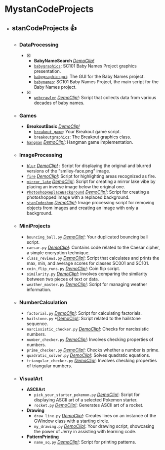 # MystanCodeProjects
- ## **stanCodeProjects** :+1:
  - ### **DataProcessing**
    - [X] - **BabyNameSearch** *[DemoClip!](https://drive.google.com/file/d/13IoZBZQVwzCARvEiGVnebU2oOxf0EXyU/view?usp=drive_link)*
      - [`babygraphics`](https://github.com/Pawelsung/MystanCodeProjects/blob/main/stanCode_Projects/DataProcessing/BabyNameSearch/babygraphics.py): SC101 Baby Names Project graphics presentation.
      - [`babygraphicsgui`](https://github.com/Pawelsung/MystanCodeProjects/blob/main/stanCode_Projects/DataProcessing/BabyNameSearch/babygraphicsgui.py): The GUI for the Baby Names project.
      - [`babynames`](https://github.com/Pawelsung/MystanCodeProjects/blob/main/stanCode_Projects/DataProcessing/BabyNameSearch/babynames.py): SC101 Baby Names Project, the main script for the Baby Names project.
    - [X] - [`webcrawler`](https://github.com/Pawelsung/MystanCodeProjects/blob/main/stanCode_Projects/DataProcessing/webcrawler.py) *[DemoClip!](https://drive.google.com/file/d/11rIFbB0T7araDVG7xi2RSyJaN7sdYAEA/view?usp=drive_link)*: Script that collects data from various decades of baby names.
  
  - ### **Games**
    - **BreakoutBasic** *[DemoClip!](https://drive.google.com/file/d/1tnsSPAY_29t5qm_rGkS_MiO6P-Z6yHSP/view?usp=drive_link)*
      - [`breakout_game`](https://github.com/Pawelsung/MystanCodeProjects/blob/main/stanCode_Projects/Games/BreakoutBasic/breakout.py): Your Breakout game script.
      - [`breakoutgraphics`](https://github.com/Pawelsung/MystanCodeProjects/blob/main/stanCode_Projects/Games/BreakoutBasic/breakoutgraphics.py): The Breakout graphics class.
    - [`hangman`](https://github.com/Pawelsung/MystanCodeProjects/blob/main/stanCode_Projects/Games/hangman.py) *[DemoClip!](https://drive.google.com/file/d/11IDZAwsf8LwOupaW3tnS1uBHZgglcUee/view?usp=drive_link)*: Hangman game implementation.
  
  - ### **ImageProcessing**
    - [`blur`](https://github.com/Pawelsung/MystanCodeProjects/blob/main/stanCode_Projects/ImageProcessing/blur.py) *[DemoClip!](https://drive.google.com/file/d/1jjZ4kDthXh6P7YuenXQnfn5WFt4dSGdV/view?usp=drive_link)*
: Script for displaying the original and blurred versions of the "smiley-face.png" image.
    - [`fire`](https://github.com/Pawelsung/MystanCodeProjects/blob/main/stanCode_Projects/ImageProcessing/fire.py) *[DemoClip!](https://drive.google.com/file/d/1MNZ8rQJsD8XaN1GrIc4AxeGkbErh6gu-/view?usp=drive_link)*: Script for highlighting areas recognized as fire.
    - [`mirror_lake`](https://github.com/Pawelsung/MystanCodeProjects/blob/main/stanCode_Projects/ImageProcessing/mirror_lake.py) *[DemoClip!](https://drive.google.com/file/d/15YqSgct44GdwPxOVPlZxm2RKp5mpR1J9/view?usp=drive_link)*: Script for creating a mirror lake vibe by placing an inverse image below the original one.
    - [`PhotoshopReplaceBackground`](https://github.com/Pawelsung/MystanCodeProjects/blob/main/stanCode_Projects/ImageProcessing/PhotoshopReplaceBackground.py) *[DemoClip!](https://drive.google.com/file/d/1KP8WryEWs3C7jPxJtercoHW23Q2MF19_/view?usp=drive_link)*: Script for creating a photoshopped image with a replaced background.
    - [`stanCodoshop`](https://github.com/Pawelsung/MystanCodeProjects/blob/main/stanCode_Projects/ImageProcessing/stanCodoshop.py) *[DemoClip!]()*: Image processing script for removing objects from images and creating an image with only a background.
  
  - ### **MiniProjects**
    - `bouncing_ball.py` *[DemoClip!](https://drive.google.com/file/d/17rHhXWY544wkw9NhX86aSn2UijllCBN6/view?usp=drive_link)*: Your duplicated bouncing ball script.
    - `caesar.py` *[DemoClip!](https://drive.google.com/file/d/1c9NEFbaT4jMk3Eno44VCAzHtGtdw2l8a/view?usp=drive_link)*: Contains code related to the Caesar cipher, a simple encryption technique.
    - `class_reviews.py` *[DemoClip!](https://drive.google.com/file/d/16GUoUWOL7t_ZE-Ex5MWGkK8qVzlmoRhI/view?usp=drive_link)*: Script that calculates and prints the max, min, and average scores for classes SC001 and SC101.
    - `coin_flip_runs.py` *[DemoClip!](https://drive.google.com/file/d/19_rHrdO6hpEEYtms_y7EpKFfQpWMFqzg/view?usp=drive_link)*: Coin flip script.
    - `similarity.py` *[DemoClip!](https://drive.google.com/file/d/1T6NnB-fn-IDBAxPEin6V8kszT8xMkd9z/view?usp=drive_link)*: Involves comparing the similarity between two pieces of text or data.
    - `weather_master.py` *[DemoClip!](https://drive.google.com/file/d/165sKfN44XcT3AlAr2MbZ1CuS4D04TR7O/view?usp=drive_link)*: Script for managing weather information.
  
  - ### **NumberCalculation**
    - `factorial.py` *[DemoClip!](https://drive.google.com/file/d/1hUqiU5MyWKAVTB_aN8lLxpK4ddZOZQr5/view?usp=drive_link)*: Script for calculating factorials.
    - `hailstone.py` *[DemoClip!](https://drive.google.com/file/d/1i3n0xISR2avP-1t4BWDA72IschbKn_tp/view?usp=drive_link*): Script related to the hailstone sequence.
    - `narcissistic_checker.py` *[DemoClip!](https://drive.google.com/file/d/1cLLUGKLjN74wtbS-8Zw7dnrt0l8zz-bD/view?usp=drive_link)*: Checks for narcissistic numbers.
    - `number_checker.py` *[DemoClip!](https://drive.google.com/file/d/11XqN3PZD41frGEgT4nq8O2EBKX_CFFmC/view?usp=drive_link)*: Involves checking properties of numbers.
    - `prime_checker.py` *[DemoClip!](https://drive.google.com/file/d/1OpRcTw-jA8Gz9LFAoe5IoPpssufFqNpq/view?usp=drive_link)*: Checks whether a number is prime.
    - `quadratic_solver.py` *[DemoClip!](https://drive.google.com/file/d/1EpG_Ohc0h--PVBpUeu2QIjR-ofRT3E7P/view?usp=drive_link)*: Solves quadratic equations.
    - `triangular_checker.py` *[DemoClip!](https://drive.google.com/file/d/1Gbm8cVB5IUSANLG8fiIKocoO53VKFxAj/view?usp=drive_link)*: Involves checking properties of triangular numbers.

  - ### **VisualArt**
    - **ASCIIArt**
      - `pick_your_starter_pokemon.py` *[DemoClip!](https://drive.google.com/file/d/1oDbwfee-ZiG3Ue2JyLiFQntpwI8PtHir/view?usp=drive_link)*: Script for displaying ASCII art of a selected Pokemon starter.
      - `rocket.py` *[DemoClip!](https://drive.google.com/file/d/1LwJi34iVHo8puAm0G3mJOn26yxUx6rTf/view?usp=drive_link)*: Generates ASCII art of a rocket.
    - **Drawing**
      - `draw_line.py` *[DemoClip!](https://drive.google.com/file/d/1Idy8d-5jFB2YqO2MkEQl-q0oDklZQDaa/view?usp=drive_link)*: Creates lines on an instance of the GWindow class with a starting circle.
      - `my_drawing.py` *[DemoClip!](https://drive.google.com/file/d/1lzbrrEtp4F2b6dmSeNffvp49Uh7A7h_a/view?usp=drive_link)*: Your drawing script, showcasing the power of Jerry in assisting with learning code.
    - **PatternPrinting**
      - `name_sq.py` *[DemoClip!](https://drive.google.com/file/d/1tlUVhzBjm8OSmGu5m_BBqKMCBR4eZ_9U/view?usp=drive_link)*: Script for printing patterns.
